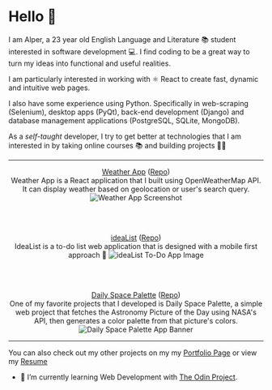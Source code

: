 # Hello 👋
I am Alper, a 23 year old English Language and Literature 📚 student interested in software development 💻. I find coding to be a great way to turn my ideas into functional and useful realities.

I am particularly interested in working with ⚛ React to create fast, dynamic and intuitive web pages.

I also have some experience using Python. Specifically in web-scraping (Selenium), desktop apps (PyQt), back-end development (Django) and database management applications (PostgreSQL, SQLite, MongoDB). 

As a *self-taught* developer, I try to get better at technologies that I am interested in by taking online courses 📚 and building projects 👨‍💻

---

<p align="center">
  <a href="https://www.aktasalper.com/weather-app/" target="_blank">Weather App</a>
  (<a href="https://github.com/yethranayeh/weather-app" target="_blank">Repo</a>)<br/>
  Weather App is a React application that I built using OpenWeatherMap API. It can display weather based on geolocation or user's search query.
  <img src="https://i.ibb.co/qyGN3x5/Screen-Shot-2022-04-22-at-12-57-37.png" alt="Weather App Screenshot" />
</p>

<br/><br/>

<p align="center">
  <a href="https://www.aktasalper.com/weather-app/" target="_blank">ideaList</a>
  (<a href="https://github.com/yethranayeh/ideaList" target="_blank">Repo</a>)<br/>
  IdeaList is a to-do list web application that is designed with a mobile first approach 📱
  <img src="https://i.ibb.co/3sSmtdx/cover.png" alt="ideaList To-Do App Image" />
</p>

<br/><br/>

<p align="center">
  <a href="https://www.aktasalper.com/daily-space-palette/" target="_blank">Daily Space Palette</a>
  (<a href="https://github.com/yethranayeh/daily-space-palette" target="_blank">Repo</a>)<br/>
  One of my favorite projects that I developed is Daily Space Palette, a simple web project that fetches the Astronomy Picture of the Day using NASA's API, then generates a color palette from that picture's colors.
  <img src="https://i.ibb.co/rZpX39B/Screenshot-2021-11-14-at-16-20-25-Daily-Space-Palette.png" alt="Daily Space Palette App Banner" />
</p>

---

You can also check out my other projects on my my [Portfolio Page](https://www.aktasalper.com/) or view my [Resume](https://www.aktasalper.com/resume.html)

- 🌱 I’m currently learning Web Development with [The Odin Project](https://www.theodinproject.com/).

<!--
**yethranayeh/yethranayeh** is a ✨ _special_ ✨ repository because its `README.md` (this file) appears on your GitHub profile.

Here are some ideas to get you started:

- 🔭 I’m currently working on ...
- 🌱 I’m currently learning ...
- 👯 I’m looking to collaborate on ...
- 🤔 I’m looking for help with ...
- 💬 Ask me about ...
- 📫 How to reach me: ...
- 😄 Pronouns: ...
- ⚡ Fun fact: ...
-->
